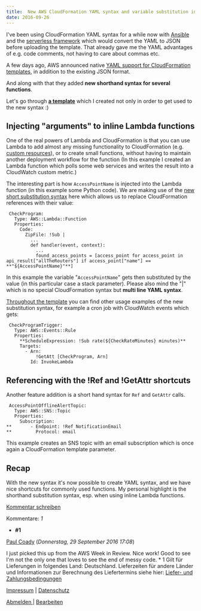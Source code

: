 ```yaml
---
title:  New AWS CloudFormation YAML syntax and variable substitution in action
date: 2016-09-26
---
```

I've been using CloudFormation YAML syntax for a while now with [Ansible](http://docs.ansible.com/ansible/cloudformation_module.html "http://docs.ansible.com/ansible/cloudformation_module.html") and the [serverless framework](https://serverless.com/ "https://serverless.com/") which
would convert the YAML to JSON before uploading the template. That already gave me the YAML advantages of e.g. code comments, not having to care about commas
etc.

A few days ago, AWS announced native [YAML support for CloudFormation templates](https://aws.amazon.com/blogs/aws/aws-cloudformation-update-yaml-cross-stack-references-simplified-substitution/ "https://aws.amazon.com/blogs/aws/aws-cloudformation-update-yaml-cross-stack-references-simplified-substitution/"), in addition to the existing JSON
format.

And along with that they added **new shorthand syntax for several functions**. 

Let's go through [**a template**](https://github.com/s0enke/serverless-freifunk-alarm/blob/master/app.yaml "https://github.com/s0enke/serverless-freifunk-alarm/blob/master/app.yaml") which I created not only in order to get used to the new syntax :)

## Injecting "arguments" to inline Lambda functions

One of the real powers of Lambda and CloudFormation is that you can use Lambda to add almost any missing functionality to CloudFormation (e.g. [custom resources](http://docs.aws.amazon.com/AWSCloudFormation/latest/UserGuide/template-custom-resources-lambda.html "http://docs.aws.amazon.com/AWSCloudFormation/latest/UserGuide/template-custom-resources-lambda.html")), or to create small functions, without having to maintain another
deployment workflow for the function (In this example I created an Lambda function which polls some web services and writes the result into a CloudWatch custom metric.)

The interesting part is how `AccessPointName` is injected into the Lambda function (in this example some Python code). We are making use of the [new short substitution syntax](https://docs.aws.amazon.com/AWSCloudFormation/latest/UserGuide/intrinsic-function-reference-sub.html "https://docs.aws.amazon.com/AWSCloudFormation/latest/UserGuide/intrinsic-function-reference-sub.html") here which allows us to replace CloudFormation references
with their value:

    
     CheckProgram:
       Type: AWS::Lambda::Function
       Properties:
         Code:
           ZipFile: !Sub |
             ...
             def handler(event, context):  
               ...
               found_access_points = [access_point for access_point in api_result["allTheRouters"] if access_point["name"] == **"${AccessPointName}"**]
    

In this example the variable "`AccessPointName`" gets then substituted by the value (in this particular case a stack parameter). Please also mind the "|" which is no special
CloudFormation syntax but **multi line YAML syntax**.

[Throughout the
template](https://github.com/s0enke/serverless-freifunk-alarm/blob/master/app.yaml "https://github.com/s0enke/serverless-freifunk-alarm/blob/master/app.yaml") you can find other usage examples of the new substitution syntax, for example a cron job with CloudWatch events which gets:

    
     CheckProgramTrigger:
       Type: AWS::Events::Rule
       Properties:
         **ScheduleExpression: !Sub rate(${CheckRateMinutes} minutes)**
         Targets:
           - Arn:
               !GetAtt [CheckProgram, Arn]
             Id: InvokeLambda
    

## Referencing with the !Ref and !GetAttr shortcuts

Another feature addition is a short hand syntax for `Ref` and `GetAttr` calls.

    
     AccessPointOfflineAlertTopic:
       Type: AWS::SNS::Topic
       Properties:
         Subscription:
    **       - Endpoint: !Ref NotificationEmail
    **         Protocol: email
    

This example creates an SNS topic with an email subscription which is once again a CloudFormation template parameter.

## Recap

With the new syntax it's now possible to create YAML syntax, and we have nice shortcuts for commonly used functions. My personal highlight is the shorthand substitution syntax, esp. when
using inline Lambda functions.

[Kommentar schreiben](#)

Kommentare: _1_ 

* **\#1**

[Paul Coady](https://backspace.academy/) (_Donnerstag, 29 September 2016 17:08_)

I just picked this up from the AWS Week in Review. Nice work! Good to see I'm not the only one that loves to see the end of messy code.
* 
1 Gilt für Lieferungen in folgendes Land: Deutschland. Lieferzeiten für andere Länder und Informationen zur Berechnung des Liefertermins siehe hier: [Liefer- und Zahlungsbedingungen](http://www.ruempler.eu/j/shop/deliveryinfo)  

[Impressum](/about/) | [Datenschutz](/j/privacy) 

[Abmelden ](https://e.jimdo.com/app/cms/logout.php)
|
[Bearbeiten](https://a.jimdo.com/app/auth/signin/jumpcms/?page=2068964793)